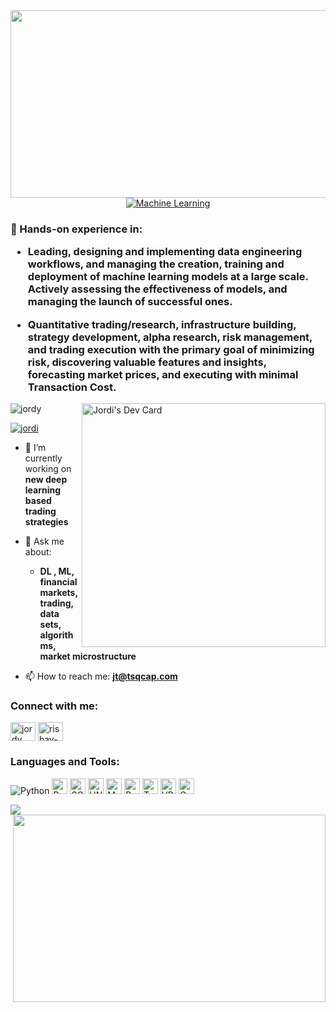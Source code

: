  <div align='center'>
 <!-- gif -->
 <!-- link to the app.webp gif -->

 <img src="https://aakash-sheth.github.io/images/stock_price_forecasting/header.gif" width="700" height="300" />
 </div>

<div align="center">
 <a href="https://git.io/typing-svg"><img src="https://readme-typing-svg.herokuapp.com?font=Roboto+Slab&color=%237E3ACE&size=30&center=true&vCenter=true&width=450&lines=I am+Jordi;Machine+Learning;NLP;Deep+Learning;Risk+Management;Quantitative+Research;Portfolio+Management" alt="Machine Learning"></a>

</div>
<h3 align="left">
 🔭 Hands-on experience in:
 
 
- Leading, designing and implementing data engineering workflows, and managing the creation, training and deployment of machine learning models at a large scale. Actively assessing the effectiveness of models, and managing the launch of successful ones.

- Quantitative trading/research, infrastructure building, strategy development, alpha research, risk management, and trading execution with the primary goal of minimizing risk, discovering valuable features and insights, forecasting market prices, and executing with minimal Transaction Cost.


</h3>
<a href="https://app.daily.dev/gjordj"><img src="https://api.daily.dev/devcards/f89cac9d83df41318c717b817dcd6011.png?r=n8s"height="390px" align="right" alt="Jordi's Dev Card"/></a>

<p align="left"> <img src="https://komarev.com/ghpvc/?username=gjordj&label=Profile%20views&color=0e75b6&style=flat" alt="jordy" /> </p>

<p align="left"> <a href="https://twitter.com/sentinel_sail" target="blank"><img src="https://img.shields.io/twitter/follow/sentinel_sail?logo=twitter&style=for-the-badge" alt="jordi" /></a> </p>

- 🔭 I’m currently working on **new deep learning based trading strategies**

- 💬 Ask me about:

    -  **DL , ML, financial markets, trading, data sets, algorithms, market microstructure**

- 📫 How to reach me: **jt@tsqcap.com**



<h3 align="left">Connect with me:</h3>
<p align="left">
<a href="https://twitter.com/sentinel_sail" target="blank"><img align="center" src="https://raw.githubusercontent.com/rahuldkjain/github-profile-readme-generator/master/src/images/icons/Social/twitter.svg" alt="jordy" height="30" width="40" /></a>
<a href="https://linkedin.com/in/rishav-chanda-b89a791b3" target="blank"><img align="center" src="https://raw.githubusercontent.com/rahuldkjain/github-profile-readme-generator/master/src/images/icons/Social/linked-in-alt.svg" alt="rishav-chanda-b89a791b3" height="30" width="40" /></a>

</p>

<h3 align="left">Languages and Tools:</h3>
<p align="left">
<img alt="Python" src="https://img.shields.io/badge/Python-green.svg?style=for-the-badge&logo=python&logoColor=yellow" />
<img alt="R" src="https://img.shields.io/badge/R-blue.svg?style=for-the-badge&logo=R&logoColor=Blue" height="25px" />
<img alt="SQL" src="https://img.shields.io/badge/SQL-white.svg?style=for-the-badge&logo=SQL&logoColor=black"  height="25px"/>
<img alt="UNIX" src="https://img.shields.io/badge/UNIX-yellow.svg?style=for-the-badge&logo=UNIX&logoColor=green" height="25px" />
<img alt="Matlab" src="https://img.shields.io/badge/Matlab-grey.svg?style=for-the-badge&logo=Matlab&logoColor=white"  height="25px"/>
<img alt="PySpark" src="https://img.shields.io/badge/PySpark-violet.svg?style=for-the-badge&logo=PySpark&logoColor=yellow" height="25px" />
<img alt="Tableau" src="https://img.shields.io/badge/Tableau-blue.svg?style=for-the-badge&logo=Tableau&logoColor=black" height="25px" />
<img alt="VBA" src="https://img.shields.io/badge/VBA-white.svg?style=for-the-badge&logo=VBA&logoColor=black"  height="25px" />
<img alt="C" src="https://img.shields.io/badge/C-blue.svg?style=for-the-badge&logo=C&logoColor=blue" height="25px" />

<!-- <img alt="Javascript" src="https://img.shields.io/badge/JavaScript-323330?style=for-the-badge&logo=javascript&logoColor=F7DF1E"  height="25px"/>
<img alt="React" src="https://img.shields.io/badge/React-20232A?style=for-the-badge&logo=react&logoColor=61DAFB" height="25px"/>
<img alt="redux" src="https://img.shields.io/badge/-Redux-764ABC?style=flat-square&logo=redux&logoColor=white" height="25px"/>
<img alt="NextJs" src="https://img.shields.io/badge/Next-black?style=for-the-badge&logo=next.js&logoColor=white" height="25px"/>
<img alt="Tailwidcss" src="https://img.shields.io/badge/Tailwind_CSS-38B2AC?style=for-the-badge&logo=tailwind-css&logoColor=white" height="25px"/>
<img alt="Nodejs" src="https://img.shields.io/badge/-Nodejs-43853d?style=flat-square&logo=Node.js&logoColor=white"  height="25px"/> -->

   </p>
   <p><img align="left" src="https://github-readme-stats.vercel.app/api/top-langs/?username=gjordj&show_icons=true&locale=en&theme=tokyonight"/></p>

<img src="https://alphacution.com/wp-content/uploads/2022/06/magic_hands_cards.gif" align="right" width="500" height="300" />
 </div>

<!-- <p><img align="center" src="https://github-readme-streak-stats.herokuapp.com/?user=jordy&&theme=tokyonight" alt="jordy" /></p> -->
